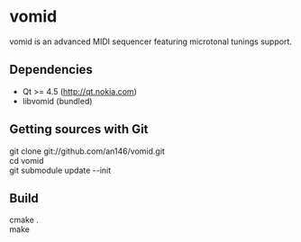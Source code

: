 vomid
=====
vomid is an advanced MIDI sequencer featuring microtonal tunings support.  


Dependencies
------------
* Qt >= 4.5 (http://qt.nokia.com)  
* libvomid (bundled)  


Getting sources with Git
------------------------
git clone git://github.com/an146/vomid.git  
cd vomid  
git submodule update --init  

Build
-----
cmake .  
make  

